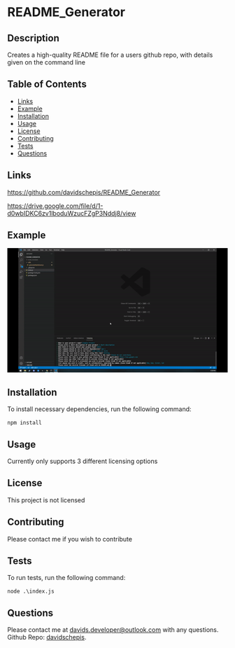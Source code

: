 # README_Generator


## Description
Creates a high-quality README file for a users github repo, with details given on the command line

## Table of Contents

- [Links](#links)
- [Example](#example)
- [Installation](#installation)
- [Usage](#usage)
- [License](#license)
- [Contributing](#contributing)
- [Tests](#tests)
- [Questions](#questions)

 ## Links
https://github.com/davidschepis/README_Generator

https://drive.google.com/file/d/1-d0wbIDKC6zv1lboduWzucFZgP3Nddj8/view

 ## Example
![Screenshot](example.gif)

 ## Installation
To install necessary dependencies, run the following command:

```
npm install
```

 ## Usage
Currently only supports 3 different licensing options

 ## License
This project is not licensed

 ## Contributing
Please contact me if you wish to contribute

 ## Tests
To run tests, run the following command:

```
node .\index.js
```

 ## Questions
Please contact me at [davids.developer@outlook.com](mailto:davids.developer@outlook.com) with any questions.
Github Repo: [davidschepis](https://github.com/davidschepis).

